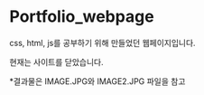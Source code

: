 # Portfolio_webpage

css, html, js를 공부하기 위해 만들었던 웹페이지입니다.

현재는 사이트를 닫았습니다. 

*결과물은 IMAGE.JPG와 IMAGE2.JPG 파일을 참고

